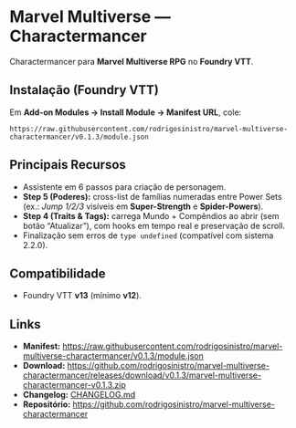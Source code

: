 # Marvel Multiverse — Charactermancer

Charactermancer para **Marvel Multiverse RPG** no **Foundry VTT**.

## Instalação (Foundry VTT)
Em **Add-on Modules → Install Module → Manifest URL**, cole:

```
https://raw.githubusercontent.com/rodrigosinistro/marvel-multiverse-charactermancer/v0.1.3/module.json
```

## Principais Recursos
- Assistente em 6 passos para criação de personagem.
- **Step 5 (Poderes):** cross-list de famílias numeradas entre Power Sets
  (ex.: *Jump 1/2/3* visíveis em **Super-Strength** e **Spider-Powers**).
- **Step 4 (Traits & Tags):** carrega Mundo + Compêndios ao abrir (sem botão “Atualizar”),
  com hooks em tempo real e preservação de scroll.
- Finalização sem erros de `type undefined` (compatível com sistema 2.2.0).

## Compatibilidade
- Foundry VTT **v13** (mínimo **v12**).

## Links
- **Manifest:** https://raw.githubusercontent.com/rodrigosinistro/marvel-multiverse-charactermancer/v0.1.3/module.json
- **Download:** https://github.com/rodrigosinistro/marvel-multiverse-charactermancer/releases/download/v0.1.3/marvel-multiverse-charactermancer-v0.1.3.zip
- **Changelog:** [CHANGELOG.md](./CHANGELOG.md)
- **Repositório:** https://github.com/rodrigosinistro/marvel-multiverse-charactermancer
